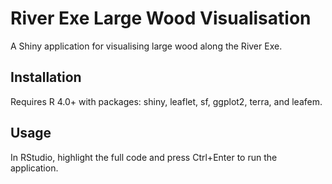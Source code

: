 # River Exe Large Wood Visualisation

A Shiny application for visualising large wood along the River Exe.

## Installation

Requires R 4.0+ with packages: shiny, leaflet, sf, ggplot2, terra, and leafem.

## Usage

In RStudio, highlight the full code and press Ctrl+Enter to run the application.
